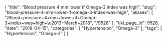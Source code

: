 {
    "title": "Blood pressure 4 mm lower if Omega-3 index was high",
    "slug": "blood-pressure-4-mm-lower-if-omega-3-index-was-high",
    "aliases": [
        "/Blood+pressure+4+mm+lower+if+Omega-3+index+was+high+\u2013+March+2018",
        "/9528"
    ],
    "tiki_page_id": 9528,
    "date": "2018-04-15",
    "categories": [
        "Hypertension",
        "Omega-3"
    ],
    "tags": [
        "Hypertension",
        "Omega-3"
    ]
}